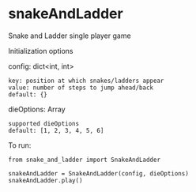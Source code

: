 # snakeAndLadder
Snake and Ladder single player game

Initialization options

config: dict<int, int>

    key: position at which snakes/ladders appear
    value: number of steps to jump ahead/back
    default: {}

dieOptions: Array

    supported dieOptions
    default: [1, 2, 3, 4, 5, 6]

To run:

    from snake_and_ladder import SnakeAndLadder

    snakeAndLadder = SnakeAndLadder(config, dieOptions)
    snakeAndLadder.play()